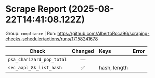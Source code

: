 # Scrape Report (2025-08-22T14:41:08.122Z)

Group: `compliance`  |  Run: https://github.com/AlbertoRoca96/scraping-checks-scheduler/actions/runs/17158241678

| Check | Changed | Keys | Error |
|---|:---:|:--|:--|
| `psa_charizard_pop_total` | — |  |  |
| `sec_aapl_8k_list_hash` | ✅ | hash, length |  |

